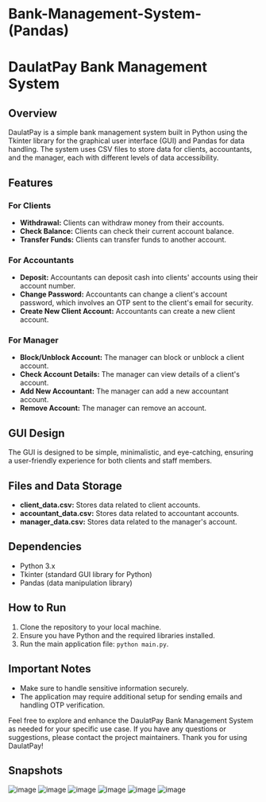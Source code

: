 # Bank-Management-System-(Pandas)
# DaulatPay Bank Management System

## Overview

DaulatPay is a simple bank management system built in Python using the Tkinter library for the graphical user interface (GUI) and Pandas for data handling. The system uses CSV files to store data for clients, accountants, and the manager, each with different levels of data accessibility.

## Features

### For Clients
- **Withdrawal:** Clients can withdraw money from their accounts.
- **Check Balance:** Clients can check their current account balance.
- **Transfer Funds:** Clients can transfer funds to another account.

### For Accountants
- **Deposit:** Accountants can deposit cash into clients' accounts using their account number.
- **Change Password:** Accountants can change a client's account password, which involves an OTP sent to the client's email for security.
- **Create New Client Account:** Accountants can create a new client account.

### For Manager
- **Block/Unblock Account:** The manager can block or unblock a client account.
- **Check Account Details:** The manager can view details of a client's account.
- **Add New Accountant:** The manager can add a new accountant account.
- **Remove Account:** The manager can remove an account.

## GUI Design

The GUI is designed to be simple, minimalistic, and eye-catching, ensuring a user-friendly experience for both clients and staff members.

## Files and Data Storage

- **client_data.csv:** Stores data related to client accounts.
- **accountant_data.csv:** Stores data related to accountant accounts.
- **manager_data.csv:** Stores data related to the manager's account.

## Dependencies

- Python 3.x
- Tkinter (standard GUI library for Python)
- Pandas (data manipulation library)

## How to Run

1. Clone the repository to your local machine.
2. Ensure you have Python and the required libraries installed.
3. Run the main application file: `python main.py`.

## Important Notes

- Make sure to handle sensitive information securely.
- The application may require additional setup for sending emails and handling OTP verification.

Feel free to explore and enhance the DaulatPay Bank Management System as needed for your specific use case. If you have any questions or suggestions, please contact the project maintainers. Thank you for using DaulatPay!
## Snapshots
![image](https://github.com/Ahadhassan-2003/Bank-Management-System-Pandas-/assets/113128923/dc2f9c61-4f02-4870-bec4-298ab0e53992)
![image](https://github.com/Ahadhassan-2003/Bank-Management-System-Pandas-/assets/113128923/8fe8c50a-6606-4214-9af8-6b0356951cb7)
![image](https://github.com/Ahadhassan-2003/Bank-Management-System-Pandas-/assets/113128923/173d0f95-25d3-4173-a314-55ef3f78c33c)
![image](https://github.com/Ahadhassan-2003/Bank-Management-System-Pandas-/assets/113128923/bafb4661-980c-410c-93dd-462d70fc3e17)
![image](https://github.com/Ahadhassan-2003/Bank-Management-System-Pandas-/assets/113128923/89c9bda6-cbcc-4058-bb35-bc555bada334)
![image](https://github.com/Ahadhassan-2003/Bank-Management-System-Pandas-/assets/113128923/78be13d6-dca3-49b5-afae-5ec1fe8ace04)


